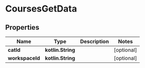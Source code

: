 
# CoursesGetData

## Properties
Name | Type | Description | Notes
------------ | ------------- | ------------- | -------------
**catId** | **kotlin.String** |  |  [optional]
**workspaceId** | **kotlin.String** |  |  [optional]



